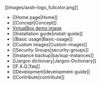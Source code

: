 [[images/axsh-logo_fullcolor.png]]

+ [[Home page|Home]]
+ [[Concept|Concept]]
+ [VirtualBox demo image](http://wakameusersgroup.org/demo_image.html)
+ [[Installation guide|install-guide]]
+ [[Basic usage|Basic-usage]]
+ [[Custom images|Custom-images]]
+ [[Security Groups|security-groups]]
+ [[Instance backup|backup-instances]]
+ [[Jargon dictionary|Jargon-Dictionary]]
+ [[F.A.Q.|faq]]
+ [[Development|development-guide]]
+ [[Contribute|contribute]]
